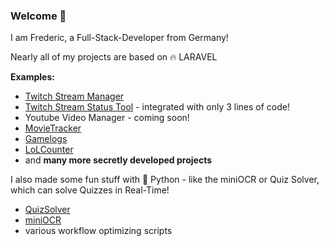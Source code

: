 ### Welcome 👋

I am Frederic, a Full-Stack-Developer from Germany!

Nearly all of my projects are based on 🔥 LARAVEL

**Examples:**
- [Twitch Stream Manager](https://github.com/fragxz/Twitch-Stream-Manager-Info)
- [Twitch Stream Status Tool](https://github.com/fragxz/TwitchStreamStatusCheck) - integrated with only 3 lines of code!
- Youtube Video Manager - coming soon!
- [MovieTracker](https://github.com/fragxz/MovieTracker)
- [Gamelogs](https://www.gamelogs.de)
- [LoLCounter](https://lolcounter.fragxz.de)
- and **many more secretly developed projects** 

I also made some fun stuff with 🐍 Python - like the miniOCR or Quiz Solver, which can solve Quizzes in Real-Time!
- [QuizSolver](https://github.com/fragxz/QuizSolver)
- [miniOCR](https://github.com/fragxz/miniOCR)
- various workflow optimizing scripts
